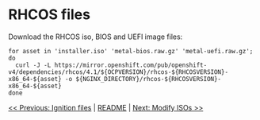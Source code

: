# RHCOS files
Download the RHCOS iso, BIOS and UEFI image files:

```
for asset in 'installer.iso' 'metal-bios.raw.gz' 'metal-uefi.raw.gz'; do
  curl -J -L https://mirror.openshift.com/pub/openshift-v4/dependencies/rhcos/4.1/${OCPVERSION}/rhcos-${RHCOSVERSION}-x86_64-${asset} -o ${NGINX_DIRECTORY}/rhcos-${RHCOSVERSION}-x86_64-${asset}
done
```

[<< Previous: Ignition files](7-ignition-files.md) | [README](../README.md) | [Next: Modify ISOs >>](9-modify-isos.md)
